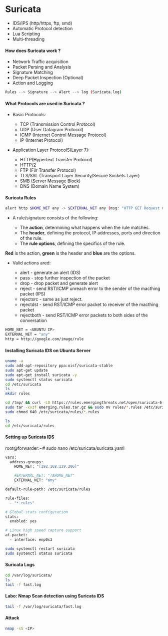 # Suricata

- IDS/IPS (http/https, ftp, smd)
- Automatic Protocol detection
- Lua Scripting
- Multi-threading

#### How does Suricata work ?

- Network Traffic acquisition
- Packet Persing and Analysis
- Signature Matching
- Deep Packet Inspection (Optional)
- Action and Logging

```sh
Rules --> Signature --> Alert --> log (Suricata.log)
```

#### What Protocols are used in Suricata ?

- Basic Protocols:

  - TCP (Transmission Control Protocol)
  - UDP (User Datagram Protocol)
  - ICMP (Internet Control Message Protocol)
  - IP (Internet Protocol)

- Application Layer ProtocolS(Layer 7):

  - HTTP(Hypertext Transfer Protocol)
  - HTTP/2
  - FTP (Filr Transfer Protocol)
  - TLS/SSL (Transport Layer Security/Secure Sockets Layer)
  - SMB (Server Message Block)
  - DNS (Domain Name System)

#### Suricata Rules

```sh
alert http $HOME_NET any -> $EXTERNAL_NET any (msg: "HTTP GET Request Containing Rule in URI"; flow:established, to_server; http.method; content: "GET"; http.uri; content: "rule"; fast_pattern; classtype:bad-unknown; sid:123; rev:1;)
```

- A rule/signature consists of the following:

  - The **action**, determining what happens when the rule matches.
  - The **header**, defining the protocol, IP addresses, ports and direction of the rule.
  - The **rule options**, defining the specifics of the rule.

**Red** is the action, **green** is the header and **blue** are the options.

- Valid actions ared:

  - alert - generate an alert (IDS)
  - pass - stop further inspection of the packet
  - drop - drop packet and generate alert
  - reject - send RST/ICMP unreach error to the sender of the macthing packet (IPS)
  - rejectsrc - same as just reject.
  - rejectdst - send RST/ICMP error packet to receiver of the macthing packet
  - rejectboth - send RST/ICMP error packets to both sides of the conversation

```sh
HOME_NET = <UBUNTU IP>
EXTERNAL_NET = "any"
http = http://google.com/image/rule
```

#### Installing Suricata IDS on Ubuntu Server

```sh
uname -a
sudo add-apt-repository ppa:oisf/suricata-stable
sudo apt-get update
sudo apt-get install suricata -y
sudo systemctl status suricata
cd /etc/suricata
ls
mkdir rules

cd /tmp/ && curl -LO https://rules.emergingthreats.net/open/suricata-6.0.8/emerging.rules.tar.gz
sudo tar -xvzf emerging.rules.tar.gz && sudo mv rules/*.rules /etc/suricata/rules/
sudo chmod 640 /etc/suricata/rules/*.rules

ls
cd /etc/suricata/rules
```

#### Setting up Suricata IDS

root@forwarder:~# sudo nano /etc/suricata/suricata.yaml

```sh
vars:
  address-groups:
    HOME_NET: "[192.168.129.206]"

    #EXTERNAL_NET: "!$HOME_NET"
    EXTERNAL_NET: "any"

default-rule-path: /etc/suricata/rules

rule-files:
  - "*.rules"

# Global stats configuration
stats:
  enabled: yes

# Linux high speed capture support
af-packet:
  - interface: enp0s3
```

```sh
sudo systemctl restart suricata
sudo systemctl status suricata
```

#### Suricata Logs

```sh
cd /var/log/suricata/
ls
tail -f fast.log
```

#### Labo: Nmap Scan detection using Suricata IDS

```sh
tail -f /var/log/suricata/fast.log
```

#### Attack

```sh
nmap -sS <IP>
```
